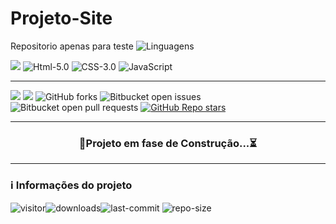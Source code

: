 # Projeto-Site
 Repositorio apenas para teste
<img src="https://img.shields.io/github/languages/count/savionascimentodev/Projeto-Site?color=purple&style=flat" alt="Linguagens"> 

![](https://img.shields.io/badge/license-MIT-darkcyan)
![Html-5.0](https://img.shields.io/badge/Html-5.0-F16529?logo=html5&style=flat)
![CSS-3.0](https://img.shields.io/badge/Css-3.0-2965f1?logo=CSS3&style=flat)
![JavaScript](https://img.shields.io/badge/Javascript-Ecma2018-yellow?logo=javascript&style=flat) 

---

![](https://img.shields.io/badge/license-MIT-green)
![](https://img.shields.io/badge/language-Portuguese-darkcyan)
![GitHub forks](https://img.shields.io/github/forks/savionascimentodev/C?style=flat) 
![Bitbucket open issues](https://img.shields.io/bitbucket/issues/savionascimentodev/C?style=flat) 
![Bitbucket open pull requests](https://img.shields.io/bitbucket/pr-raw/savionascimentodev/C?style=flat)
[![GitHub Repo stars](https://img.shields.io/github/stars/savionascimentodev/C?style=social)](https://github.com/savionascimentodev/C/stargazers)

---

<div align="center">
  
### 🚧Projeto em fase de Construção...⏳

</div>

---
### ℹ️ Informações do projeto

![visitor](https://visitor-badge.glitch.me/badge?page_id=savionascimentodev.C)![downloads](https://img.shields.io/github/downloads/savionascimentodev/C/total)![last-commit](https://img.shields.io/github/last-commit/savionascimentodev/C) ![repo-size](https://img.shields.io/github/repo-size/savionascimentodev/C?&color=lightgrey) 
